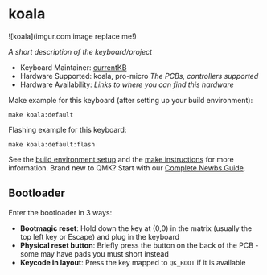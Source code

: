 # koala

![koala](imgur.com image replace me!)

*A short description of the keyboard/project*

* Keyboard Maintainer: [currentKB](https://github.com/currentKB)
* Hardware Supported: koala, pro-micro *The PCBs, controllers supported*
* Hardware Availability: *Links to where you can find this hardware*

Make example for this keyboard (after setting up your build environment):

    make koala:default

Flashing example for this keyboard:

    make koala:default:flash

See the [build environment setup](https://docs.qmk.fm/#/getting_started_build_tools) and the [make instructions](https://docs.qmk.fm/#/getting_started_make_guide) for more information. Brand new to QMK? Start with our [Complete Newbs Guide](https://docs.qmk.fm/#/newbs).

## Bootloader

Enter the bootloader in 3 ways:

* **Bootmagic reset**: Hold down the key at (0,0) in the matrix (usually the top left key or Escape) and plug in the keyboard
* **Physical reset button**: Briefly press the button on the back of the PCB - some may have pads you must short instead
* **Keycode in layout**: Press the key mapped to `QK_BOOT` if it is available

